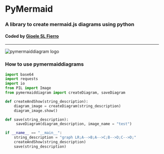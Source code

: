 # PyMermaid
### A library to create mermaid.js diagrams using python
#### Coded by [Gioele SL Fierro](https://www.gslf.tech)

---

![pymermaiddiagram logo](https://github.com/gslf/pymermaiddiagram/blob/def76a1bf309cc876ef67259c3bda9689d1652b5/res/pymermaiddiagram.jpg)

### How to use pymermaiddiagrams

```python
import base64
import requests
import io
from PIL import Image
from pymermaiddiagram import createDiagram, saveDiagram

def createAndShow(string_description):    
    diagram_image = createDiagram(string_description)
    diagram_image.show()

def save(string_description):
     saveDiagram(diagram_description, image_name = "test")

if __name__ == "__main__":
    string_description = "graph LR;A-->B;A-->C;B-->D;C-->D;"
    createAndShow(string_description)
    save(string_description)
```





